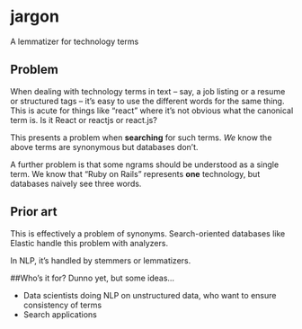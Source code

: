 # jargon
A lemmatizer for technology terms

## Problem
When dealing with technology terms in text – say, a job listing or a resume or structured tags – 
it’s easy to use the different words for the same thing. This is acute for things like “react” where it’s not obvious
what the canonical term is. Is it React or reactjs or react.js?

This presents a problem when **searching** for such terms. _We_ know the above terms are synonymous but databases don’t.

A further problem is that some ngrams should be understood as a single term. We know that “Ruby on Rails” represents 
**one** technology, but databases naively see three words.

## Prior art
This is effectively a problem of synonyms. Search-oriented databases like Elastic handle this problem with analyzers.

In NLP, it’s handled by stemmers or lemmatizers.

##Who’s it for?
Dunno yet, but some ideas…

- Data scientists doing NLP on unstructured data, who want to ensure consistency of terms
- Search applications
